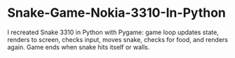 # Snake-Game-Nokia-3310-In-Python
I recreated Snake 3310 in Python with Pygame: game loop updates state, renders to screen, checks input, moves snake, checks for food, and renders again. Game ends when snake hits itself or walls.
